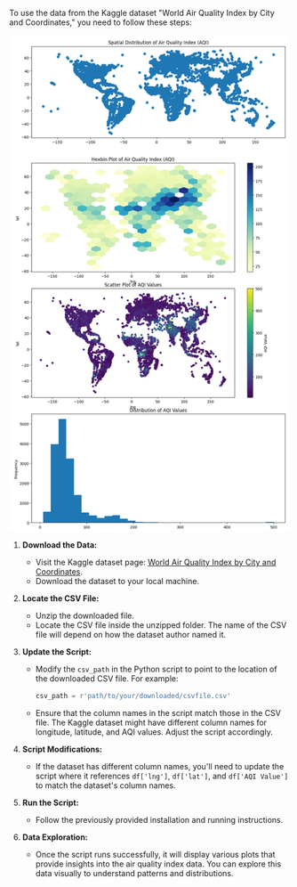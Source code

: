 To use the data from the Kaggle dataset "World Air Quality Index by City and Coordinates," you need to follow these steps:

![Air Quality Index Analysis](https://github.com/ucodefusion/world-air-quality-index-by-city-and-coordinates/blob/main/Figure_1.png?raw=true)


1. **Download the Data:**
   - Visit the Kaggle dataset page: [World Air Quality Index by City and Coordinates](https://www.kaggle.com/datasets/adityaramachandran27/world-air-quality-index-by-city-and-coordinates).
   - Download the dataset to your local machine.

2. **Locate the CSV File:**
   - Unzip the downloaded file.
   - Locate the CSV file inside the unzipped folder. The name of the CSV file will depend on how the dataset author named it.

3. **Update the Script:**
   - Modify the `csv_path` in the Python script to point to the location of the downloaded CSV file. For example:
     ```python
     csv_path = r'path/to/your/downloaded/csvfile.csv'
     ```
   - Ensure that the column names in the script match those in the CSV file. The Kaggle dataset might have different column names for longitude, latitude, and AQI values. Adjust the script accordingly.

4. **Script Modifications:**
   - If the dataset has different column names, you'll need to update the script where it references `df['lng']`, `df['lat']`, and `df['AQI Value']` to match the dataset's column names.

5. **Run the Script:**
   - Follow the previously provided installation and running instructions.

6. **Data Exploration:**
   - Once the script runs successfully, it will display various plots that provide insights into the air quality index data. You can explore this data visually to understand patterns and distributions.
 
